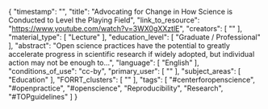 {
    "timestamp": "",
    "title": "Advocating for Change in How Science is Conducted to Level the Playing Field",
    "link_to_resource": "https://www.youtube.com/watch?v=3WX0gXXztlE",
    "creators": [
        ""
    ],
    "material_type": [
        "Lecture"
    ],
    "education_level": [
        "Graduate / Professional"
    ],
    "abstract": "Open science practices have the potential to greatly accelerate progress in scientific research if widely adopted, but individual action may not be enough to...",
    "language": [
        "English"
    ],
    "conditions_of_use": "cc-by",
    "primary_user": [
        ""
    ],
    "subject_areas": [
        "Education"
    ],
    "FORRT_clusters": [
        ""
    ],
    "tags": [
        "#centerforopenscience",
        "#openpractice",
        "#openscience",
        "Reproducibility",
        "Research",
        "#TOPguidelines"
    ]
}